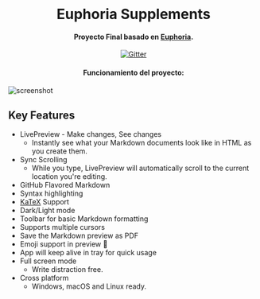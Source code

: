 
<h1 align="center">
  <br>
  <a href="https://cdn.shopify.com/s/files/1/0245/5116/1905/files/Euphoria_Pre_2.0_2f34532d-eec7-4ca9-961f-a7001373853e.png?v=1664759850" width="200"></a>
  <br>
  Euphoria Supplements
  <br>
</h1>

<h4 align="center">Proyecto Final basado en <a href="https://euphoriapre.com/" target="_blank">Euphoria</a>.</h4>

<p align="center">
  <a href="https://badge.fury.io/js/electron-markdownify">
    <img src="https://cdn.shopify.com/s/files/1/0245/5116/1905/files/Euphoria_Pre_2.0_2f34532d-eec7-4ca9-961f-a7001373853e.png?v=1664759850"
         alt="Gitter">
  </a>

<h4 align="center">Funcionamiento del proyecto: </h4>

![screenshot](https://raw.githubusercontent.com/amitmerchant1990/electron-markdownify/master/app/img/markdownify.gif)

## Key Features

* LivePreview - Make changes, See changes
  - Instantly see what your Markdown documents look like in HTML as you create them.
* Sync Scrolling
  - While you type, LivePreview will automatically scroll to the current location you're editing.
* GitHub Flavored Markdown  
* Syntax highlighting
* [KaTeX](https://khan.github.io/KaTeX/) Support
* Dark/Light mode
* Toolbar for basic Markdown formatting
* Supports multiple cursors
* Save the Markdown preview as PDF
* Emoji support in preview :tada:
* App will keep alive in tray for quick usage
* Full screen mode
  - Write distraction free.
* Cross platform
  - Windows, macOS and Linux ready.

